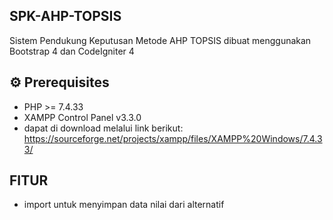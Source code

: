 ## SPK-AHP-TOPSIS

Sistem Pendukung Keputusan Metode AHP TOPSIS dibuat menggunakan Bootstrap 4 dan CodeIgniter 4


## ⚙ Prerequisites
- PHP >= 7.4.33
- XAMPP Control Panel v3.3.0
- dapat di download melalui link berikut: https://sourceforge.net/projects/xampp/files/XAMPP%20Windows/7.4.33/

## FITUR
- import untuk menyimpan data nilai dari alternatif
